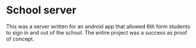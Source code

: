 # School server
This was a server written for an android app that allowed 6th form students to sign in and out of the school. The entire project was a success as proof of concept.
